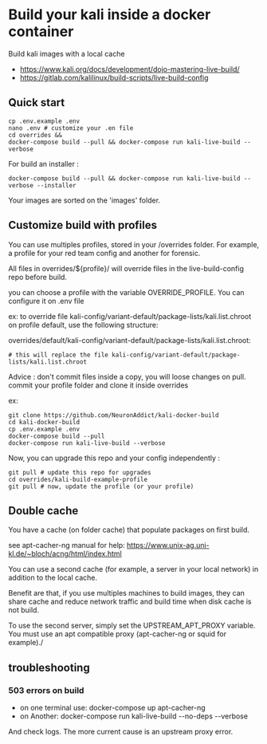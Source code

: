 # Build your kali inside a docker container

Build kali images with a local cache

- https://www.kali.org/docs/development/dojo-mastering-live-build/
- https://gitlab.com/kalilinux/build-scripts/live-build-config

## Quick start

```
cp .env.example .env
nano .env # customize your .en file
cd overrides && 
docker-compose build --pull && docker-compose run kali-live-build --verbose
```

For build an installer :

```
docker-compose build --pull && docker-compose run kali-live-build --verbose --installer
```

Your images are sorted on the 'images' folder.

## Customize build with profiles

You can use multiples profiles, stored in your /overrides folder.
For example, a profile for your red team config and another for forensic.

All files in overrides/${profile}/ will override files in the live-build-config repo before build.

you can choose a profile with the variable OVERRIDE_PROFILE. You can configure it on .env file

ex: to override file kali-config/variant-default/package-lists/kali.list.chroot on profile default, use the following structure:

overrides/default/kali-config/variant-default/package-lists/kali.list.chroot:
```
# this will replace the file kali-config/variant-default/package-lists/kali.list.chroot
```

Advice : don't commit files inside a copy, you will loose changes on pull.
commit your profile folder and clone it inside overrides

ex:

```
git clone https://github.com/NeuronAddict/kali-docker-build
cd kali-docker-build
cp .env.example .env
docker-compose build --pull
docker-compose run kali-live-build --verbose
```

Now, you can upgrade this repo and your config independently :

```
git pull # update this repo for upgrades
cd overrides/kali-build-example-profile
git pull # now, update the profile (or your profile)
```

## Double cache

You have a cache (on folder cache) that populate packages on first build.

see apt-cacher-ng manual for help: https://www.unix-ag.uni-kl.de/~bloch/acng/html/index.html

You can use a second cache (for example, a server in your local network) in addition to the local cache.

Benefit are that, if you use multiples machines to build images, they can share cache and reduce network traffic and build time when disk cache is not build.

To use the second server, simply set the UPSTREAM_APT_PROXY variable. You must use an apt compatible proxy (apt-cacher-ng or squid for example)./

## troubleshooting

### 503 errors on build

- on one terminal use: docker-compose up apt-cacher-ng
- on Another: docker-compose run kali-live-build --no-deps --verbose

And check logs. The more current cause is an upstream proxy error.
